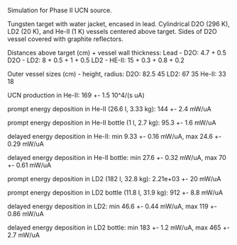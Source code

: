 Simulation for Phase II UCN source.

Tungsten target with water jacket, encased in lead.
Cylindrical D2O (296 K), LD2 (20 K), and He-II (1 K) vessels centered above target.
Sides of D2O vessel covered with graphite reflectors.

Distances above target (cm) + vessel wall thickness:
Lead - D2O: 4.7 + 0.5
D2O - LD2: 8 + 0.5 + 1 + 0.5
LD2 - HE-II: 15 + 0.3 + 0.8 + 0.2

Outer vessel sizes (cm) - height, radius:
D2O: 82.5 45
LD2: 67 35
He-II: 33 18

UCN production in He-II:
169 +- 1.5 10^4/(s uA)

prompt energy deposition in He-II (26.6 l, 3.33 kg):
144 +- 2.4 mW/uA

prompt energy deposition in He-II bottle (1 l, 2.7 kg):
95.3 +- 1.6 mW/uA

delayed energy deposition in He-II:
min 9.33 +- 0.16 mW/uA, max 24.6 +- 0.29 mW/uA

delayed energy deposition in He-II bottle:
min 27.6 +- 0.32 mW/uA, max 70 +- 0.61 mW/uA

prompt energy deposition in LD2 (182 l, 32.8 kg):
2.21e+03 +- 20 mW/uA

prompt energy deposition in LD2 bottle (11.8 l, 31.9 kg):
912 +- 8.8 mW/uA

delayed energy deposition in LD2:
min 46.6 +- 0.44 mW/uA, max 119 +- 0.86 mW/uA

delayed energy deposition in LD2 bottle:
min 183 +- 1.2 mW/uA, max 465 +- 2.7 mW/uA

